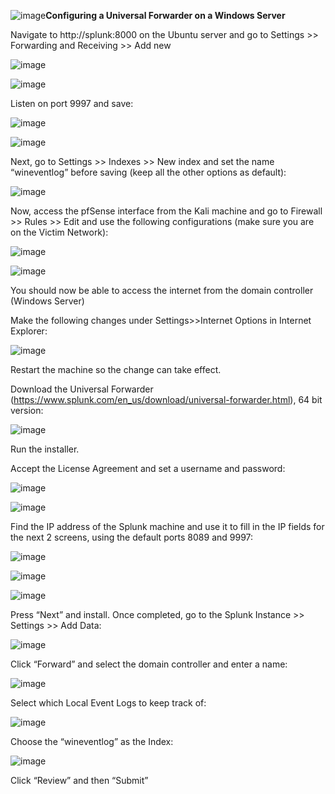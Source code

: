 ![image](https://github.com/Samin325/Home-Lab-Blue/assets/88060791/8901a2cf-7bb0-4209-8ba6-81b23d458152)**Configuring a Universal Forwarder on a Windows Server**

Navigate to http://splunk:8000 on the Ubuntu server and go to 
Settings >> Forwarding and Receiving >> Add new

![image](https://github.com/Samin325/Home-Lab-Blue/assets/88060791/c0d2ace5-895e-45b5-aaff-2560962189f8)

![image](https://github.com/Samin325/Home-Lab-Blue/assets/88060791/760bb2c2-7d42-474a-b153-1cb8669543d4)

Listen on port 9997 and save:

![image](https://github.com/Samin325/Home-Lab-Blue/assets/88060791/3ba978a0-4f7a-4b33-a139-61532138e314)

![image](https://github.com/Samin325/Home-Lab-Blue/assets/88060791/41fa93da-2c7e-4be7-939c-6178a0abf59d)

Next, go to Settings >> Indexes >> New index and set the name “wineventlog” before saving (keep all the other options as default):

![image](https://github.com/Samin325/Home-Lab-Blue/assets/88060791/c05773ff-5474-4cb7-8277-52c40c388038)

Now, access the pfSense interface from the Kali machine and go to Firewall >> Rules >> Edit and use the following configurations (make sure you are on the Victim Network):

![image](https://github.com/Samin325/Home-Lab-Blue/assets/88060791/e6426935-e28d-4942-9ab8-7dc90a91bd60)

![image](https://github.com/Samin325/Home-Lab-Blue/assets/88060791/ea025fec-e594-46f9-ad89-d3d0a3741cb5)

You should now be able to access the internet from the domain controller (Windows Server)

Make the following changes under Settings>>Internet Options in Internet Explorer:

![image](https://github.com/Samin325/Home-Lab-Blue/assets/88060791/a95d7ee1-e737-4c3d-9208-11e78e34dfa0)

Restart the machine so the change can take effect.

Download the Universal Forwarder (https://www.splunk.com/en_us/download/universal-forwarder.html), 64 bit version:

![image](https://github.com/Samin325/Home-Lab-Blue/assets/88060791/2e39e928-aa66-44ec-b688-35af51d5e0b1)

Run the installer.

Accept the License Agreement and set a username and password:

![image](https://github.com/Samin325/Home-Lab-Blue/assets/88060791/d796ede3-c640-4d6a-a09f-c765ca99850c)

![image](https://github.com/Samin325/Home-Lab-Blue/assets/88060791/f8357079-c867-4627-83e2-2cb7a2fbb748)

Find the IP address of the Splunk machine and use it to fill in the IP fields for the next 2 screens, using the default ports 8089 and 9997:

![image](https://github.com/Samin325/Home-Lab-Blue/assets/88060791/3419e506-aec0-4e01-9460-2347493ce35f)

![image](https://github.com/Samin325/Home-Lab-Blue/assets/88060791/c3128879-4bc4-4223-b747-50b3abd2c865)

![image](https://github.com/Samin325/Home-Lab-Blue/assets/88060791/a3b784b7-6036-46ae-8f73-5d5243327890)

Press “Next” and install. Once completed, go to the Splunk Instance >> Settings >> Add Data:

![image](https://github.com/Samin325/Home-Lab-Blue/assets/88060791/8d1c4803-52f5-401f-a753-436fdcc5ee70)

Click “Forward” and select the domain controller and enter a name:

![image](https://github.com/Samin325/Home-Lab-Blue/assets/88060791/8f73adac-46b3-4d58-9f17-937b504dfbbd)

Select which Local Event Logs to keep track of:

![image](https://github.com/Samin325/Home-Lab-Blue/assets/88060791/bc69fb90-2f32-4cf6-9608-7273fc31107b)

Choose the “wineventlog” as the Index:

![image](https://github.com/Samin325/Home-Lab-Blue/assets/88060791/c7987741-c3dc-4d90-8bbf-94b196a92b5c)

Click “Review” and then “Submit”
